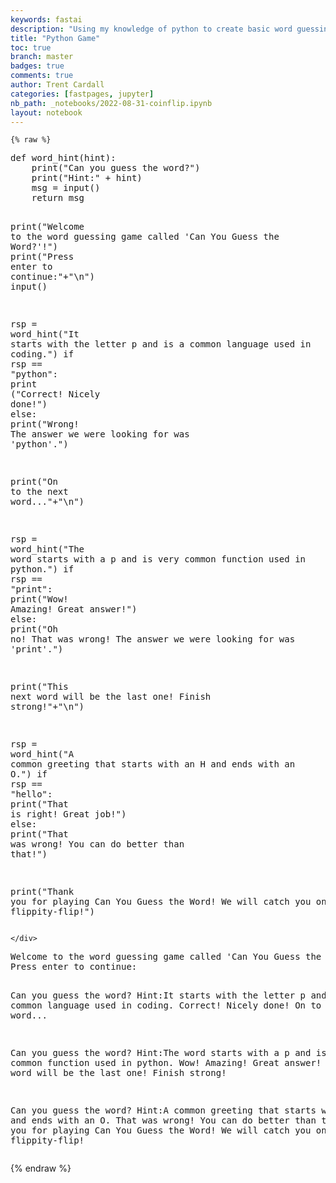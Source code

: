 ```yaml
---
keywords: fastai
description: "Using my knowledge of python to create basic word guessing game"
title: "Python Game"
toc: true
branch: master
badges: true
comments: true
author: Trent Cardall
categories: [fastpages, jupyter]
nb_path: _notebooks/2022-08-31-coinflip.ipynb
layout: notebook
---
```


<!--
#################################################
### THIS FILE WAS AUTOGENERATED! DO NOT EDIT! ###
#################################################
# file to edit: _notebooks/2022-08-31-coinflip.ipynb
-->

<div class="container" id="notebook-container">
        
    {% raw %}
    
<div class="cell border-box-sizing code_cell rendered">
<div class="input">

<div class="inner_cell">
    <div class="input_area">
<div class=" highlight hl-ipython3"><pre><span></span><span class="k">def</span> <span class="nf">word_hint</span><span class="p">(</span><span class="n">hint</span><span class="p">):</span>
    <span class="nb">print</span><span class="p">(</span><span class="s2">&quot;Can you guess the word?&quot;</span><span class="p">)</span>
    <span class="nb">print</span><span class="p">(</span><span class="s2">&quot;Hint:&quot;</span> <span class="o">+</span> <span class="n">hint</span><span class="p">)</span>
    <span class="n">msg</span> <span class="o">=</span> <span class="nb">input</span><span class="p">()</span>
    <span class="k">return</span> <span class="n">msg</span>

<span class="nb">print</span><span class="p">(</span><span class="s2">&quot;Welcome to the word guessing game called &#39;Can You Guess the Word?&#39;!&quot;</span><span class="p">)</span>
<span class="nb">print</span><span class="p">(</span><span class="s2">&quot;Press enter to continue:&quot;</span><span class="o">+</span><span class="s2">&quot;</span><span class="se">\n</span><span class="s2">&quot;</span><span class="p">)</span>
<span class="nb">input</span><span class="p">()</span>

<span class="n">rsp</span> <span class="o">=</span> <span class="n">word_hint</span><span class="p">(</span><span class="s2">&quot;It starts with the letter p and is a common language used in coding.&quot;</span><span class="p">)</span>
<span class="k">if</span> <span class="n">rsp</span> <span class="o">==</span> <span class="s2">&quot;python&quot;</span><span class="p">:</span>
        <span class="nb">print</span> <span class="p">(</span><span class="s2">&quot;Correct! Nicely done!&quot;</span><span class="p">)</span>
<span class="k">else</span><span class="p">:</span>
    <span class="nb">print</span><span class="p">(</span><span class="s2">&quot;Wrong! The answer we were looking for was &#39;python&#39;.&quot;</span><span class="p">)</span>

<span class="nb">print</span><span class="p">(</span><span class="s2">&quot;On to the next word...&quot;</span><span class="o">+</span><span class="s2">&quot;</span><span class="se">\n</span><span class="s2">&quot;</span><span class="p">)</span>

<span class="n">rsp</span> <span class="o">=</span> <span class="n">word_hint</span><span class="p">(</span><span class="s2">&quot;The word starts with a p and is very common function used in python.&quot;</span><span class="p">)</span>
<span class="k">if</span> <span class="n">rsp</span> <span class="o">==</span> <span class="s2">&quot;print&quot;</span><span class="p">:</span>
    <span class="nb">print</span><span class="p">(</span><span class="s2">&quot;Wow! Amazing! Great answer!&quot;</span><span class="p">)</span>
<span class="k">else</span><span class="p">:</span>
    <span class="nb">print</span><span class="p">(</span><span class="s2">&quot;Oh no! That was wrong! The answer we were looking for was &#39;print&#39;.&quot;</span><span class="p">)</span>

<span class="nb">print</span><span class="p">(</span><span class="s2">&quot;This next word will be the last one! Finish strong!&quot;</span><span class="o">+</span><span class="s2">&quot;</span><span class="se">\n</span><span class="s2">&quot;</span><span class="p">)</span>

<span class="n">rsp</span> <span class="o">=</span> <span class="n">word_hint</span><span class="p">(</span><span class="s2">&quot;A common greeting that starts with an H and ends with an O.&quot;</span><span class="p">)</span>
<span class="k">if</span> <span class="n">rsp</span> <span class="o">==</span> <span class="s2">&quot;hello&quot;</span><span class="p">:</span>
    <span class="nb">print</span><span class="p">(</span><span class="s2">&quot;That is right! Great job!&quot;</span><span class="p">)</span>
<span class="k">else</span><span class="p">:</span>
    <span class="nb">print</span><span class="p">(</span><span class="s2">&quot;That was wrong! You can do better than that!&quot;</span><span class="p">)</span>

<span class="nb">print</span><span class="p">(</span><span class="s2">&quot;Thank you for playing Can You Guess the Word! We will catch you on the flippity-flip!&quot;</span><span class="p">)</span>
</pre></div>

    </div>
</div>
</div>

<div class="output_wrapper">
<div class="output">

<div class="output_area">

<div class="output_subarea output_stream output_stdout output_text">
<pre>Welcome to the word guessing game called &#39;Can You Guess the Word?&#39;!
Press enter to continue:

Can you guess the word?
Hint:It starts with the letter p and is a common language used in coding.
Correct! Nicely done!
On to the next word...

Can you guess the word?
Hint:The word starts with a p and is very common function used in python.
Wow! Amazing! Great answer!
This next word will be the last one! Finish strong!

Can you guess the word?
Hint:A common greeting that starts with an H and ends with an O.
That was wrong! You can do better than that!
Thank you for playing Can You Guess the Word! We will catch you on the flippity-flip!
</pre>
</div>
</div>

</div>
</div>

</div>
    {% endraw %}

</div>
 

